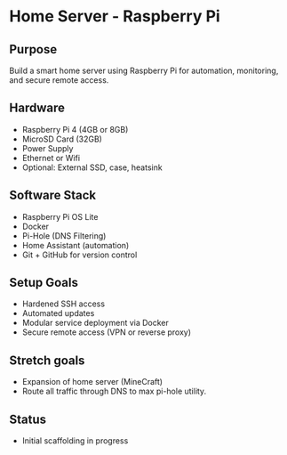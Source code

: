 # Home Server - Raspberry Pi

## Purpose

Build a smart home server using Raspberry Pi for automation, monitoring, and secure remote access.

## Hardware

- Raspberry Pi 4 (4GB or 8GB)
- MicroSD Card (32GB)
- Power Supply
- Ethernet or Wifi
- Optional: External SSD, case, heatsink

## Software Stack

- Raspberry Pi OS Lite 
- Docker
- Pi-Hole (DNS Filtering)
- Home Assistant (automation)
- Git + GitHub for version control

## Setup Goals

- Hardened SSH access
- Automated updates
- Modular service deployment via Docker
- Secure remote access (VPN or reverse proxy)

## Stretch goals

- Expansion of home server (MineCraft)
- Route all traffic through DNS to max pi-hole utility.

## Status

- Initial scaffolding in progress